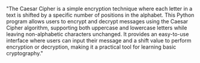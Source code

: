 "The Caesar Cipher is a simple encryption technique where each letter in a text is shifted by a specific number of positions in the alphabet. This Python program allows users to encrypt and decrypt messages using the Caesar Cipher algorithm, supporting both uppercase and lowercase letters while leaving non-alphabetic characters unchanged. It provides an easy-to-use interface where users can input their message and a shift value to perform encryption or decryption, making it a practical tool for learning basic cryptography."